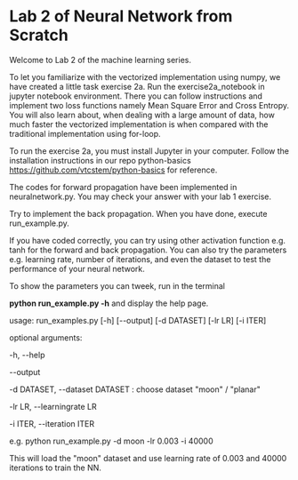 # Lab 2 of Neural Network from Scratch

Welcome to Lab 2 of the machine learning series.

To let you familiarize with the vectorized implementation using numpy, we have created a little task exercise 2a. Run the exercise2a_notebook in jupyter notebook environment. There you can follow instructions and implement two loss functions namely Mean Square Error and Cross Entropy. You will also learn about, when dealing with a large amount of data, how much faster the vectorized implementation is when compared with the traditional implementation using for-loop.

To run the exercise 2a, you must install Jupyter in your computer. Follow the installation instructions in our repo python-basics https://github.com/vtcstem/python-basics for reference.

The codes for forward propagation have been implemented in neuralnetwork.py. You may check your answer with your lab 1 exercise.

Try to implement the back propagation. When you have done, execute run_example.py. 

If you have coded correctly, you can try using other activation function e.g. tanh for the forward and back propagation. You can also try the parameters e.g. learning rate, number of iterations, and even the dataset to test the performance of your neural network.

To show the parameters you can tweek, run in the terminal 

**python run_example.py -h** and display the help page.

usage: run_examples.py [-h] [--output] [-d DATASET] [-lr LR] [-i ITER]

optional arguments:

  -h, --help                        
  
  --output                           
  
  -d DATASET, --dataset DATASET : choose dataset "moon" / "planar"
  
  -lr LR, --learningrate LR          
  
  -i ITER, --iteration ITER          

e.g. python run_example.py -d moon -lr 0.003 -i 40000

This will load the "moon" dataset and use learning rate of 0.003 and 40000 iterations to train the NN.
